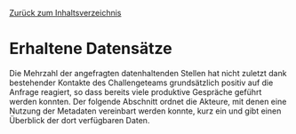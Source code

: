 [Zurück zum Inhaltsverzeichnis](https://healthdcat-ap-de.github.io/healthdcat-ap.de/report_stage_1.html)
# Erhaltene Datensätze
Die Mehrzahl der angefragten datenhaltenden Stellen hat   nicht zuletzt dank bestehender Kontakte des Challengeteams   grundsätzlich positiv auf die Anfrage reagiert, so dass bereits viele produktive Gespräche geführt werden konnten. Der folgende Abschnitt ordnet die Akteure, mit denen eine Nutzung der Metadaten vereinbart werden konnte, kurz ein und gibt einen Überblick der dort verfügbaren Daten. 
